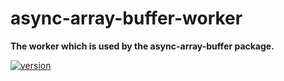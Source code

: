# async-array-buffer-worker

**The worker which is used by the async-array-buffer package.**

[![version](https://img.shields.io/npm/v/async-array-buffer-worker.svg?style=flat-square)](https://www.npmjs.com/package/async-array-buffer-worker)
